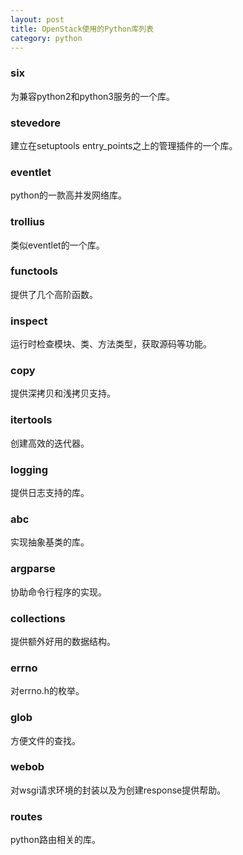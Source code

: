 ```yaml
---
layout: post
title: OpenStack使用的Python库列表
category: python
---
```


### six
为兼容python2和python3服务的一个库。

### stevedore
建立在setuptools entry_points之上的管理插件的一个库。

### eventlet 
python的一款高并发网络库。

### trollius
类似eventlet的一个库。

### functools
提供了几个高阶函数。

### inspect
运行时检查模块、类、方法类型，获取源码等功能。

### copy
提供深拷贝和浅拷贝支持。

### itertools
创建高效的迭代器。

### logging
提供日志支持的库。

### abc
实现抽象基类的库。

### argparse
协助命令行程序的实现。

### collections
提供额外好用的数据结构。

### errno
对errno.h的枚举。

### glob
方便文件的查找。 

### webob
对wsgi请求环境的封装以及为创建response提供帮助。

### routes
python路由相关的库。

### 
